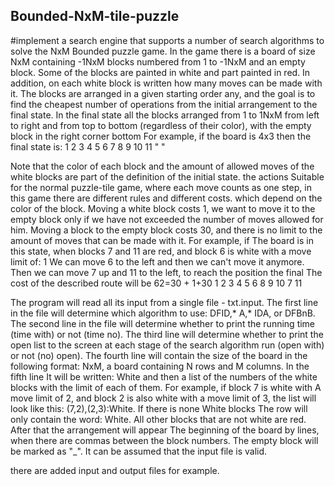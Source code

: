 ## Bounded-NxM-tile-puzzle
#implement a search engine that supports a number of search algorithms to solve the NxM Bounded puzzle game.
In the game there is a board of size NxM containing -1NxM blocks numbered from 1 to -1NxM and an empty block. Some of the blocks are painted
in white and part painted in red. In addition, on each white block is written how many moves can be made with it. The blocks are arranged in a given starting order
any, and the goal is to find the cheapest number of operations from the initial arrangement to the final state. In the final state all the blocks
arranged from 1 to 1NxM from left to right and from top to bottom (regardless of their color), with the empty block in the right corner
bottom For example, if the board is 4x3 then the final state is:
1 2 3 4
5 6 7 8
9 10 11 " "

Note that the color of each block and the amount of allowed moves of the white blocks are part of the definition of the initial state.
the actions
Suitable for the normal puzzle-tile game, where each move counts as one step, in this game there are different rules and different costs.
which depend on the color of the block. Moving a white block costs 1, we want to move it to the empty block only if we have not exceeded the number of moves
allowed for him. Moving a block to the empty block costs 30, and there is no limit to the amount of moves that can be made with it. For example, if
The board is in this state, when blocks 7 and 11 are red, and block 6 is white with a move limit of: 1
We can move 6 to the left and then we can't move it anymore. Then we can move 7 up and 11 to the left, to reach the position
the final The cost of the described route will be 62=30 + 1+30
1 2 3 4
5 6 8
9 10 7 11


The program will read all its input from a single file - txt.input. The first line in the file will determine which algorithm to use:
DFID,* A,* IDA, or DFBnB. The second line in the file will determine whether to print the running time (time with) or not (time no).
The third line will determine whether to print the open list to the screen at each stage of the search algorithm run (open with) or not (no)
open). The fourth line will contain the size of the board in the following format: NxM, a board containing N rows and M columns. In the fifth line
It will be written: White and then a list of the numbers of the white blocks with the limit of each of them. For example, if block 7 is white with
A move limit of 2, and block 2 is also white with a move limit of 3, the list will look like this: (7,2),(2,3):White. If there is none
White blocks The row will only contain the word: White. All other blocks that are not white are red.
After that the arrangement will appear
The beginning of the board by lines, when there are commas between the block numbers. The empty block will be marked as "_". It can be assumed that the input file is valid.


there are added input and output files for example.
